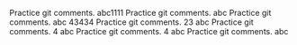 Practice git comments. abc1111
Practice git comments. abc
Practice git comments. abc 43434
Practice git comments. 23 abc
Practice git comments. 4 abc
Practice git comments. 4 abc
Practice git comments. abc
